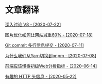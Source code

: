 # 文章翻译

[深入讨论 V8 - [2020-07-22]](https://github.com/LuckRain7/Knowledge-Sharing/tree/master/translate/content/A-Deep-Dive-Into-V8)

[图片优化如何让网站减重60% - [2020-07-18]](https://github.com/LuckRain7/Knowledge-Sharing/tree/master/translate/images-optimization.md)

[Git commit 多行信息提交 - [2020-07-11]](https://github.com/LuckRain7/Knowledge-Sharing/tree/master/translate/content/git-commit)

[为什么我们从Yarn切换到pnpm - [2020-07-08]](https://github.com/LuckRain7/Knowledge-Sharing/tree/master/resource/2020/0708)

[前端应该懂得初级Web分析指标 - [2020-06-14]](https://github.com/LuckRain7/Knowledge-Sharing/tree/master/translate/content/web-analytics-metrics)

[有趣的 HTTP 头信息 - [2020-05-22]]( https://github.com/LuckRain7/Knowledge-Sharing/blob/master/translate/http-header.md )

